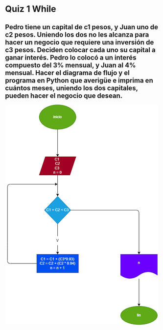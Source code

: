 # Quiz 1 While

## Pedro tiene un capital de c1 pesos, y Juan uno de c2 pesos.  Uniendo los dos no les alcanza para hacer un negocio que requiere una inversión de c3 pesos.  Deciden colocar cada uno su capital a ganar interés.  Pedro lo colocó a un interés compuesto del 3% mensual, y Juan al 4% mensual.  Hacer el diagrama de flujo y el programa en Python que averigüe e imprima en cuántos meses, uniendo los dos capitales, pueden hacer el negocio que desean.

![DIAGRAMADEFLUJO](diagrama.png)
